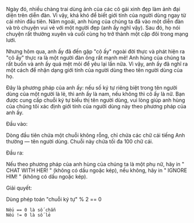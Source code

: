Ngày đó, nhiều chàng trai dùng ảnh của các cô gái xinh đẹp làm ảnh đại diện trên diễn đàn. Vì vậy, khá khó để biết giới tính của người dùng ngay từ cái nhìn đầu tiên. Năm ngoái, anh hùng của chúng ta đã vào một diễn đàn và trò chuyện vui vẻ với một người đẹp (anh ấy nghĩ vậy). Sau đó, họ nói chuyện rất thường xuyên và cuối cùng họ trở thành một cặp đôi trong mạng lưới.

Nhưng hôm qua, anh ấy đã đến gặp "cô ấy" ngoài đời thực và phát hiện ra "cô ấy" thực ra là một người đàn ông rất mạnh mẽ! Anh hùng của chúng ta rất buồn và anh ấy quá mệt mỏi để yêu lại lần nữa. Vì vậy, anh ấy đã nghĩ ra một cách để nhận dạng giới tính của người dùng theo tên người dùng của họ.

Đây là phương pháp của anh ấy: nếu số ký tự riêng biệt trong tên người dùng của một người là lẻ, thì anh ấy là nam, nếu không thì cô ấy là nữ. Bạn được cung cấp chuỗi ký tự biểu thị tên người dùng, vui lòng giúp anh hùng của chúng tôi xác định giới tính của người dùng này theo phương pháp của anh ấy.

Đầu vào:

Dòng đầu tiên chứa một chuỗi không rỗng, chỉ chứa các chữ cái tiếng Anh thường — tên người dùng. Chuỗi này chứa tối đa 100 chữ cái.

Đầu ra:

Nếu theo phương pháp của anh hùng của chúng ta là một phụ nữ, hãy in " CHAT WITH HER! " (không có dấu ngoặc kép), nếu không, hãy in " IGNORE HIM! " (không có dấu ngoặc kép).

Giải quyết:

Dùng phép toán "chuỗi ký tự" % 2 == 0

    Nếu == 0 là số chẵn
    Nếu != 0 là số lẻ
